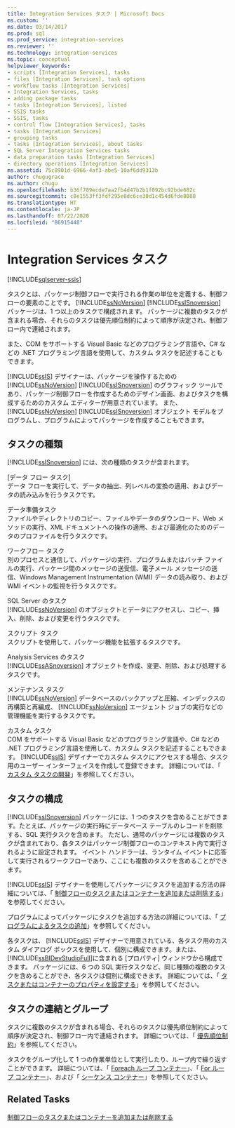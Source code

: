 ```yaml
---
title: Integration Services タスク | Microsoft Docs
ms.custom: ''
ms.date: 03/14/2017
ms.prod: sql
ms.prod_service: integration-services
ms.reviewer: ''
ms.technology: integration-services
ms.topic: conceptual
helpviewer_keywords:
- scripts [Integration Services], tasks
- files [Integration Services], task options
- workflow tasks [Integration Services]
- Integration Services, tasks
- adding package tasks
- tasks [Integration Services], listed
- SSIS tasks
- SSIS, tasks
- control flow [Integration Services], tasks
- tasks [Integration Services]
- grouping tasks
- tasks [Integration Services], about tasks
- SQL Server Integration Services tasks
- data preparation tasks [Integration Services]
- directory operations [Integration Services]
ms.assetid: 75c8901d-6966-4af3-abe5-10af6dd9313b
author: chugugrace
ms.author: chugu
ms.openlocfilehash: b36f709ecde7aa2fb4d47b2b1f092bc92bde682c
ms.sourcegitcommit: c8e1553ff3fdf295e8dc6ce30d1c454d6fde8088
ms.translationtype: HT
ms.contentlocale: ja-JP
ms.lasthandoff: 07/22/2020
ms.locfileid: "86915448"
---
```

# <a name="integration-services-tasks"></a>Integration Services タスク

[!INCLUDE[sqlserver-ssis](../../includes/applies-to-version/sqlserver-ssis.md)]


  タスクとは、パッケージ制御フローで実行される作業の単位を定義する、制御フローの要素のことです。 [!INCLUDE[ssNoVersion](../../includes/ssnoversion-md.md)] [!INCLUDE[ssISnoversion](../../includes/ssisnoversion-md.md)] パッケージは、1 つ以上のタスクで構成されます。 パッケージに複数のタスクが含まれる場合、それらのタスクは優先順位制約によって順序が決定され、制御フロー内で連結されます。  
  
 また、COM をサポートする Visual Basic などのプログラミング言語や、C# などの .NET プログラミング言語を使用して、カスタム タスクを記述することもできます。  
  
 [!INCLUDE[ssIS](../../includes/ssis-md.md)] デザイナーは、パッケージを操作するための [!INCLUDE[ssNoVersion](../../includes/ssnoversion-md.md)] [!INCLUDE[ssISnoversion](../../includes/ssisnoversion-md.md)] のグラフィック ツールであり、パッケージ制御フローを作成するためのデザイン画面、およびタスクを構成するためのカスタム エディターが用意されています。 また、[!INCLUDE[ssNoVersion](../../includes/ssnoversion-md.md)] [!INCLUDE[ssISnoversion](../../includes/ssisnoversion-md.md)] オブジェクト モデルをプログラムし、プログラムによってパッケージを作成することもできます。  
  
## <a name="types-of-tasks"></a>タスクの種類  
 [!INCLUDE[ssISnoversion](../../includes/ssisnoversion-md.md)] には、次の種類のタスクが含まれます。  
  
 [データ フロー タスク]  
 データ フローを実行して、データの抽出、列レベルの変換の適用、およびデータの読み込みを行うタスクです。  
  
 データ準備タスク  
 ファイルやディレクトリのコピー、ファイルやデータのダウンロード、Web メソッドの実行、XML ドキュメントへの操作の適用、および最適化のためのデータのプロファイルを行うタスクです。  
  
 ワークフロー タスク  
 別のプロセスと通信して、パッケージの実行、プログラムまたはバッチ ファイルの実行、パッケージ間のメッセージの送受信、電子メール メッセージの送信、Windows Management Instrumentation (WMI) データの読み取り、および WMI イベントの監視を行うタスクです。  
  
 SQL Server のタスク  
 [!INCLUDE[ssNoVersion](../../includes/ssnoversion-md.md)] のオブジェクトとデータにアクセスし、コピー、挿入、削除、および変更を行うタスクです。  
  
 スクリプト タスク  
 スクリプトを使用して、パッケージ機能を拡張するタスクです。  
  
 Analysis Services のタスク  
 [!INCLUDE[ssASnoversion](../../includes/ssasnoversion-md.md)] オブジェクトを作成、変更、削除、および処理するタスクです。  
  
 メンテナンス タスク  
 [!INCLUDE[ssNoVersion](../../includes/ssnoversion-md.md)] データベースのバックアップと圧縮、インデックスの再構築と再編成、 [!INCLUDE[ssNoVersion](../../includes/ssnoversion-md.md)] エージェント ジョブの実行などの管理機能を実行するタスクです。  
  
 カスタム タスク  
 COM をサポートする Visual Basic などのプログラミング言語や、C# などの .NET プログラミング言語を使用して、カスタム タスクを記述することもできます。 [!INCLUDE[ssIS](../../includes/ssis-md.md)] デザイナーでカスタム タスクにアクセスする場合、タスク用のユーザー インターフェイスを作成して登録できます。 詳細については、「 [カスタム タスクの開発](../../integration-services/extending-packages-custom-objects/task/developing-a-custom-task.md)」を参照してください。  
  
## <a name="configuration-of-tasks"></a>タスクの構成  
 [!INCLUDE[ssISnoversion](../../includes/ssisnoversion-md.md)] パッケージには、1 つのタスクを含めることができます。たとえば、パッケージの実行時にデータベース テーブルのレコードを削除する、SQL 実行タスクを含めます。 ただし、通常のパッケージには複数のタスクが含まれており、各タスクはパッケージ制御フローのコンテキスト内で実行されるように設定されます。 イベント ハンドラーは、ランタイム イベントに応答して実行されるワークフローであり、ここにも複数のタスクを含めることができます。  
  
 [!INCLUDE[ssIS](../../includes/ssis-md.md)] デザイナーを使用してパッケージにタスクを追加する方法の詳細については、「 [制御フローのタスクまたはコンテナーを追加または削除する](../../integration-services/control-flow/add-or-delete-a-task-or-a-container-in-a-control-flow.md)」を参照してください。  
  
 プログラムによってパッケージにタスクを追加する方法の詳細については、「 [プログラムによるタスクの追加](../../integration-services/building-packages-programmatically/adding-tasks-programmatically.md)」を参照してください。  
  
 各タスクは、 [!INCLUDE[ssIS](../../includes/ssis-md.md)] デザイナーで用意されている、各タスク用のカスタム ダイアログ ボックスを使用して、個別に構成できます。または、 [!INCLUDE[ssBIDevStudioFull](../../includes/ssbidevstudiofull-md.md)]に含まれる [プロパティ] ウィンドウから構成できます。 パッケージには、6 つの SQL 実行タスクなど、同じ種類の複数のタスクを含めることができ、各タスクは個別に構成できます。 詳細については、「 [タスクまたはコンテナーのプロパティを設定する](https://msdn.microsoft.com/library/52d47ca4-fb8c-493d-8b2b-48bb269f859b)」を参照してください。  
  
## <a name="tasks-connections-and-groups"></a>タスクの連結とグループ  
 タスクに複数のタスクが含まれる場合、それらのタスクは優先順位制約によって順序が決定され、制御フロー内で連結されます。 詳細については、「 [優先順位制約](../../integration-services/control-flow/precedence-constraints.md)」を参照してください。  
  
 タスクをグループ化して 1 つの作業単位として実行したり、ループ内で繰り返すことができます。 詳細については、「 [Foreach ループ コンテナー](../../integration-services/control-flow/foreach-loop-container.md)」、「 [For ループ コンテナー](../../integration-services/control-flow/for-loop-container.md)」、および「 [シーケンス コンテナー](../../integration-services/control-flow/sequence-container.md)」を参照してください。  
  
## <a name="related-tasks"></a>Related Tasks  
 [制御フローのタスクまたはコンテナーを追加または削除する](../../integration-services/control-flow/add-or-delete-a-task-or-a-container-in-a-control-flow.md)  
  
  
